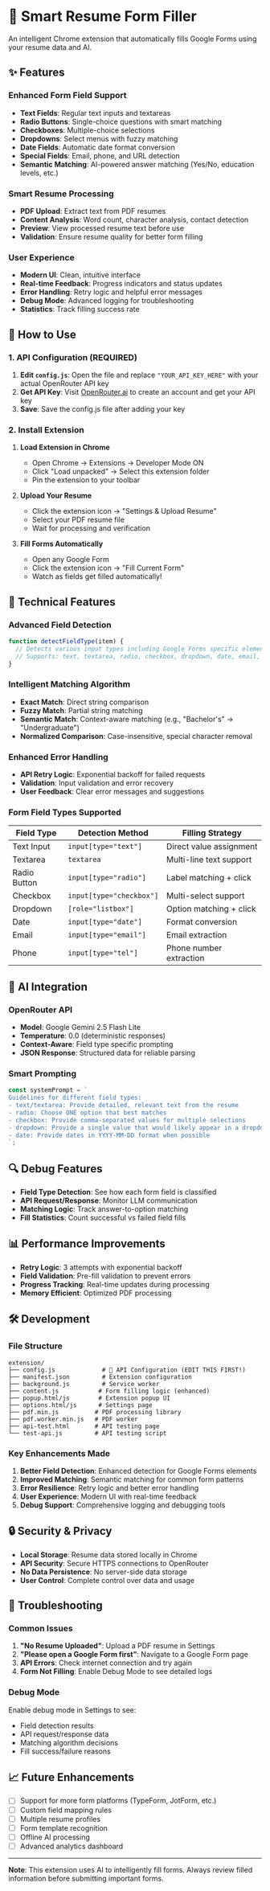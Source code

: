 # 🤖 Smart Resume Form Filler

An intelligent Chrome extension that automatically fills Google Forms using your resume data and AI.

## ✨ Features

### Enhanced Form Field Support
- **Text Fields**: Regular text inputs and textareas
- **Radio Buttons**: Single-choice questions with smart matching
- **Checkboxes**: Multiple-choice selections 
- **Dropdowns**: Select menus with fuzzy matching
- **Date Fields**: Automatic date format conversion
- **Special Fields**: Email, phone, and URL detection
- **Semantic Matching**: AI-powered answer matching (Yes/No, education levels, etc.)

### Smart Resume Processing
- **PDF Upload**: Extract text from PDF resumes
- **Content Analysis**: Word count, character analysis, contact detection
- **Preview**: View processed resume text before use
- **Validation**: Ensure resume quality for better form filling

### User Experience
- **Modern UI**: Clean, intuitive interface
- **Real-time Feedback**: Progress indicators and status updates
- **Error Handling**: Retry logic and helpful error messages
- **Debug Mode**: Advanced logging for troubleshooting
- **Statistics**: Track filling success rate

## 🚀 How to Use

### 1. API Configuration (REQUIRED)
1. **Edit `config.js`**: Open the file and replace `"YOUR_API_KEY_HERE"` with your actual OpenRouter API key
2. **Get API Key**: Visit [OpenRouter.ai](https://openrouter.ai/keys) to create an account and get your API key
3. **Save**: Save the config.js file after adding your key

### 2. Install Extension

1. **Load Extension in Chrome**
   - Open Chrome → Extensions → Developer Mode ON
   - Click "Load unpacked" → Select this extension folder
   - Pin the extension to your toolbar

2. **Upload Your Resume**
   - Click the extension icon → "Settings & Upload Resume"  
   - Select your PDF resume file
   - Wait for processing and verification

3. **Fill Forms Automatically**
   - Open any Google Form
   - Click the extension icon → "Fill Current Form"
   - Watch as fields get filled automatically!

## 🔧 Technical Features

### Advanced Field Detection
```javascript
function detectFieldType(item) {
  // Detects various input types including Google Forms specific elements
  // Supports: text, textarea, radio, checkbox, dropdown, date, email, url, phone
}
```

### Intelligent Matching Algorithm
- **Exact Match**: Direct string comparison
- **Fuzzy Match**: Partial string matching
- **Semantic Match**: Context-aware matching (e.g., "Bachelor's" → "Undergraduate")
- **Normalized Comparison**: Case-insensitive, special character removal

### Enhanced Error Handling
- **API Retry Logic**: Exponential backoff for failed requests
- **Validation**: Input validation and error recovery
- **User Feedback**: Clear error messages and suggestions

### Form Field Types Supported

| Field Type | Detection Method | Filling Strategy |
|------------|------------------|------------------|
| Text Input | `input[type="text"]` | Direct value assignment |
| Textarea | `textarea` | Multi-line text support |
| Radio Button | `input[type="radio"]` | Label matching + click |
| Checkbox | `input[type="checkbox"]` | Multi-select support |
| Dropdown | `[role="listbox"]` | Option matching + click |
| Date | `input[type="date"]` | Format conversion |
| Email | `input[type="email"]` | Email extraction |
| Phone | `input[type="tel"]` | Phone number extraction |

## 🎯 AI Integration

### OpenRouter API
- **Model**: Google Gemini 2.5 Flash Lite
- **Temperature**: 0.0 (deterministic responses)
- **Context-Aware**: Field type specific prompting
- **JSON Response**: Structured data for reliable parsing

### Smart Prompting
```javascript
const systemPrompt = `
Guidelines for different field types:
- text/textarea: Provide detailed, relevant text from the resume
- radio: Choose ONE option that best matches
- checkbox: Provide comma-separated values for multiple selections
- dropdown: Provide a single value that would likely appear in a dropdown
- date: Provide dates in YYYY-MM-DD format when possible
`;
```

## 🔍 Debug Features

- **Field Type Detection**: See how each form field is classified
- **API Request/Response**: Monitor LLM communication
- **Matching Logic**: Track answer-to-option matching
- **Fill Statistics**: Count successful vs failed field fills

## 📊 Performance Improvements

- **Retry Logic**: 3 attempts with exponential backoff
- **Field Validation**: Pre-fill validation to prevent errors
- **Progress Tracking**: Real-time updates during processing
- **Memory Efficient**: Optimized PDF processing

## 🛠️ Development

### File Structure
```
extension/
├── config.js             # 🔑 API Configuration (EDIT THIS FIRST!)
├── manifest.json         # Extension configuration
├── background.js         # Service worker
├── content.js           # Form filling logic (enhanced)
├── popup.html/js        # Extension popup UI
├── options.html/js      # Settings page
├── pdf.min.js          # PDF processing library
├── pdf.worker.min.js   # PDF worker
├── api-test.html       # API testing page
└── test-api.js         # API testing script
```

### Key Enhancements Made
1. **Better Field Detection**: Enhanced detection for Google Forms elements
2. **Improved Matching**: Semantic matching for common form patterns
3. **Error Resilience**: Retry logic and better error handling
4. **User Experience**: Modern UI with real-time feedback
5. **Debug Support**: Comprehensive logging and debugging tools

## 🔒 Security & Privacy

- **Local Storage**: Resume data stored locally in Chrome
- **API Security**: Secure HTTPS connections to OpenRouter
- **No Data Persistence**: No server-side data storage
- **User Control**: Complete control over data and usage

## 🐛 Troubleshooting

### Common Issues
1. **"No Resume Uploaded"**: Upload a PDF resume in Settings
2. **"Please open a Google Form first"**: Navigate to a Google Form page
3. **API Errors**: Check internet connection and try again
4. **Form Not Filling**: Enable Debug Mode to see detailed logs

### Debug Mode
Enable debug mode in Settings to see:
- Field detection results
- API request/response data
- Matching algorithm decisions
- Fill success/failure reasons

## 📈 Future Enhancements

- [ ] Support for more form platforms (TypeForm, JotForm, etc.)
- [ ] Custom field mapping rules
- [ ] Multiple resume profiles
- [ ] Form template recognition
- [ ] Offline AI processing
- [ ] Advanced analytics dashboard

---

**Note**: This extension uses AI to intelligently fill forms. Always review filled information before submitting important forms.

